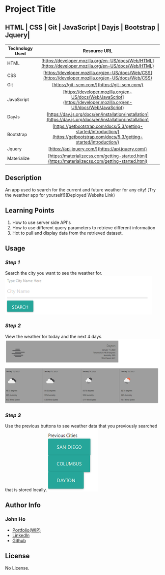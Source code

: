 # Project Title

## HTML | CSS | Git | JavaScript | Dayjs | Bootstrap | Jquery|

| Technology Used         | Resource URL           | 
| ------------- |:-------------:| 
| HTML    | [https://developer.mozilla.org/en-US/docs/Web/HTML](https://developer.mozilla.org/en-US/docs/Web/HTML) | 
| CSS     | [https://developer.mozilla.org/en-US/docs/Web/CSS](https://developer.mozilla.org/en-US/docs/Web/CSS)      |   
| Git | [https://git-scm.com/](https://git-scm.com/)     |    
| JavaScript | [https://developer.mozilla.org/en-US/docs/Web/JavaScript](https://developer.mozilla.org/en-US/docs/Web/JavaScript)  
|  DayJs | [https://day.js.org/docs/en/installation/installation](https://day.js.org/docs/en/installation/installation)
|  Bootstrap | [https://getbootstrap.com/docs/5.3/getting-started/introduction/](https://getbootstrap.com/docs/5.3/getting-started/introduction/)
|  Jquery | [https://api.jquery.com/](https://api.jquery.com/)
|  Materialize | [https://materializecss.com/getting-started.html](https://materializecss.com/getting-started.html)



## Description 
An app used to search for the current and future weather for any city!
[Try the weather app for yourself!](Deployed Website Link)


## Learning Points 
1. How to use server side API's 
2. How to use different query parameters to retrieve different information
3. Hot to pull and display data from the retrieved dataset.

## Usage
### *Step 1*
Search the city you want to see the weather for.
![search](/assets/img/search.png)  

### *Step 2*
View the weather for today and the next 4 days.
![IMG alt text](/assets/img/weather.png) 

### *Step 3*
Use the previous buttons to see weather data that you previously searched that is stored locally.
![IMG alt text](/assets/img/prev.png) 




## Author Info


### John Ho


* [Portfolio(WIP)](https://spectrekilo.github.io/portfolioJohnHo/)
* [LinkedIn](https://www.linkedin.com/in/john-ho97/)
* [Github](https://github.com/SpectreKilo)




## License

No License.
